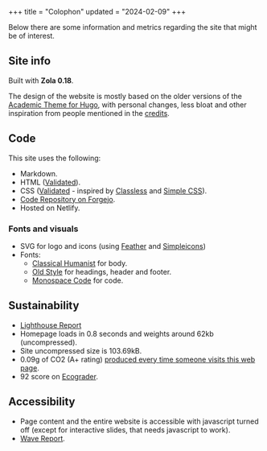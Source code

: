 +++
title = "Colophon"
updated = "2024-02-09"
+++

Below there are some information and metrics regarding the site that might be of interest.

## Site info

Built with **Zola 0.18**.

The design of the website is mostly based on the older versions of the [Academic Theme for Hugo](https://github.com/HugoBlox/theme-academic-cv), with personal changes, less bloat and other inspiration from people mentioned in the [credits](/credits/).

## Code

This site uses the following:
- Markdown.
- HTML ([Validated](https://validator.w3.org/nu/?doc=https://animated-sherbet-085d6f.netlify.app)).
- CSS ([Validated](https://jigsaw.w3.org/css-validator/validator?uri=https%3A%2F%2Fanimated-sherbet-085d6f.netlify.app&profile=css3svg&usermedium=all&warning=1&vextwarning=&lang=it) - inspired by [Classless](https://classless.de) and [Simple CSS](https://simplecss.org/)).
- [Code Repository on Forgejo](https://archaeo.cc/forgejo/andreatitolo/academic_website_zola).
- Hosted on Netlify.

### Fonts and visuals

- SVG for logo and icons (using [Feather](https://feathericons.com/) and [Simpleicons](https://simpleicons.org/))
- Fonts:
  - [Classical Humanist](https://github.com/system-fonts/modern-font-stacks?tab=readme-ov-file#classical-humanist) for body.
  - [Old Style](https://github.com/system-fonts/modern-font-stacks#old-style) for headings, header and footer.
  - [Monospace Code](https://github.com/system-fonts/modern-font-stacks#monospace-code) for code.

## Sustainability

- [Lighthouse Report](https://pagespeed.web.dev/analysis/https-animated-sherbet-085d6f-netlify-app/bv3evctz4r?form_factor=desktop)
- Homepage loads in 0.8 seconds and weights around 62kb (uncompressed).
- Site uncompressed size is 103.69kB.
- 0.09g of CO2 (A+ rating) [produced every time someone visits this web page](https://www.websitecarbon.com/website/animated-sherbet-085d6f-netlify-app/).
- 92 score on [Ecograder](https://ecograder.com/report/FoTuKN6eut3oYJmH3lA6orMS).

## Accessibility

- Page content and the entire website is accessible with javascript turned off (except for interactive slides, that needs javascript to work).
- [Wave Report](https://wave.webaim.org/report#/https://animated-sherbet-085d6f.netlify.app).